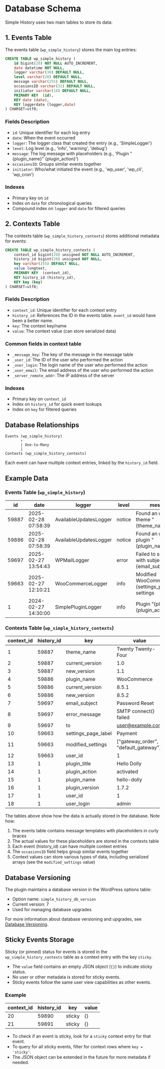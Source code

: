 # Database Schema

Simple History uses two main tables to store its data:

## 1. Events Table

The events table (`wp_simple_history`) stores the main log entries:

```sql
CREATE TABLE wp_simple_history (
    id bigint(20) NOT NULL AUTO_INCREMENT,
    date datetime NOT NULL,
    logger varchar(30) DEFAULT NULL,
    level varchar(20) DEFAULT NULL,
    message varchar(255) DEFAULT NULL,
    occasionsID varchar(32) DEFAULT NULL,
    initiator varchar(16) DEFAULT NULL,
    PRIMARY KEY  (id),
    KEY date (date),
    KEY loggerdate (logger,date)
) CHARSET=utf8;
```

### Fields Description

-   `id`: Unique identifier for each log entry
-   `date`: When the event occurred
-   `logger`: The logger class that created the entry (e.g., 'SimpleLogger')
-   `level`: Log level (e.g., 'info', 'warning', 'debug')
-   `message`: The log message with placeholders (e.g., 'Plugin "{plugin_name}" {plugin_action}')
-   `occasionsID`: Groups similar events together
-   `initiator`: Who/what initiated the event (e.g., 'wp_user', 'wp_cli', 'wp_cron')

### Indexes

-   Primary key on `id`
-   Index on `date` for chronological queries
-   Compound index on `logger` and `date` for filtered queries

## 2. Contexts Table

The contexts table (`wp_simple_history_contexts`) stores additional metadata for events:

```sql
CREATE TABLE wp_simple_history_contexts (
    context_id bigint(20) unsigned NOT NULL AUTO_INCREMENT,
    history_id bigint(20) unsigned NOT NULL,
    key varchar(255) DEFAULT NULL,
    value longtext,
    PRIMARY KEY  (context_id),
    KEY history_id (history_id),
    KEY key (key)
) CHARSET=utf8;
```

### Fields Description

-   `context_id`: Unique identifier for each context entry
-   `history_id`: References the ID in the events table. `event_id` would have been a better name.
-   `key`: The context key/name
-   `value`: The context value (can store serialized data)

### Common fields in context table

-   `_message_key`: The key of the message in the message table
-   `_user_id`: The ID of the user who performed the action
-   `_user_login`: The login name of the user who performed the action
-   `_user_email`: The email address of the user who performed the action
-   `_server_remote_addr`: The IP address of the server

### Indexes

-   Primary key on `context_id`
-   Index on `history_id` for quick event lookups
-   Index on `key` for filtered queries

## Database Relationships

```
Events (wp_simple_history)
       ↑
       | One-to-Many
       |
Contexts (wp_simple_history_contexts)
```

Each event can have multiple context entries, linked by the `history_id` field.

## Example Data

### Events Table (`wp_simple_history`)

| id    | date                | logger                 | level  | message                                             | occasionsID                      | initiator |
| ----- | ------------------- | ---------------------- | ------ | --------------------------------------------------- | -------------------------------- | --------- |
| 59887 | 2025-02-28 07:58:39 | AvailableUpdatesLogger | notice | Found an update to theme "{theme_name}"             | 6b19255bcd14dae9d7fa894638f8a487 | wp        |
| 59886 | 2025-02-28 07:58:39 | AvailableUpdatesLogger | notice | Found an update to plugin "{plugin_name}"           | 842ddabd62f3e7e695a94ba0f121e729 | wp        |
| 59697 | 2025-02-27 13:54:43 | WPMailLogger           | error  | Failed to send email with subject "{email_subject}" | 1c94a00d80d514f3333ad2ec08ec0e73 | wp_user   |
| 59663 | 2025-02-27 12:10:21 | WooCommerceLogger      | info   | Modified WooCommerce {settings_page_label} settings | 48685e61a9af36ab4c7a22ca47f85365 | wp_user   |
| 1     | 2024-02-27 14:30:00 | SimplePluginLogger     | info   | Plugin "{plugin_title}" {plugin_action}             | abc123                           | wp_user   |

### Contexts Table (`wp_simple_history_contexts`)

| context_id | history_id | key                 | value                                |
| ---------- | ---------- | ------------------- | ------------------------------------ |
| 1          | 59887      | theme_name          | Twenty Twenty-Four                   |
| 2          | 59887      | current_version     | 1.0                                  |
| 3          | 59887      | new_version         | 1.1                                  |
| 4          | 59886      | plugin_name         | WooCommerce                          |
| 5          | 59886      | current_version     | 8.5.1                                |
| 6          | 59886      | new_version         | 8.5.2                                |
| 7          | 59697      | email_subject       | Password Reset                       |
| 8          | 59697      | error_message       | SMTP connect() failed                |
| 9          | 59697      | to                  | user@example.com                     |
| 10         | 59663      | settings_page_label | Payment                              |
| 11         | 59663      | modified_settings   | ["gateway_order", "default_gateway"] |
| 12         | 59663      | user_id             | 1                                    |
| 13         | 1          | plugin_title        | Hello Dolly                          |
| 14         | 1          | plugin_action       | activated                            |
| 15         | 1          | plugin_name         | hello-dolly                          |
| 16         | 1          | plugin_version      | 1.7.2                                |
| 17         | 1          | user_id             | 1                                    |
| 18         | 1          | user_login          | admin                                |

The tables above show how the data is actually stored in the database. Note how:

1. The events table contains message templates with placeholders in curly braces
2. The actual values for these placeholders are stored in the contexts table
3. Each event (history_id) can have multiple context entries
4. The `occasionsID` field helps group similar events together
5. Context values can store various types of data, including serialized arrays (see the `modified_settings` value)

## Database Versioning

The plugin maintains a database version in the WordPress options table:

-   Option name: `simple_history_db_version`
-   Current version: 7
-   Used for managing database upgrades

For more information about database versioning and upgrades, see [Database Versioning](versioning.md).

## Sticky Events Storage

Sticky (or pinned) status for events is stored in the `wp_simple_history_contexts` table as a context entry with the key `sticky`.

-   The `value` field contains an empty JSON object (`{}`) to indicate sticky status.
-   No user or other metadata is stored for sticky events.
-   Sticky events follow the same user view capabilities as other events.

### Example

| context_id | history_id | key    | value |
| ---------- | ---------- | ------ | ----- |
| 20         | 59890      | sticky | {}    |
| 21         | 59891      | sticky | {}    |

-   To check if an event is sticky, look for a `sticky` context entry for that event.
-   To query for all sticky events, filter for context rows where `key = 'sticky'`.
-   The JSON object can be extended in the future for more metadata if needed.
